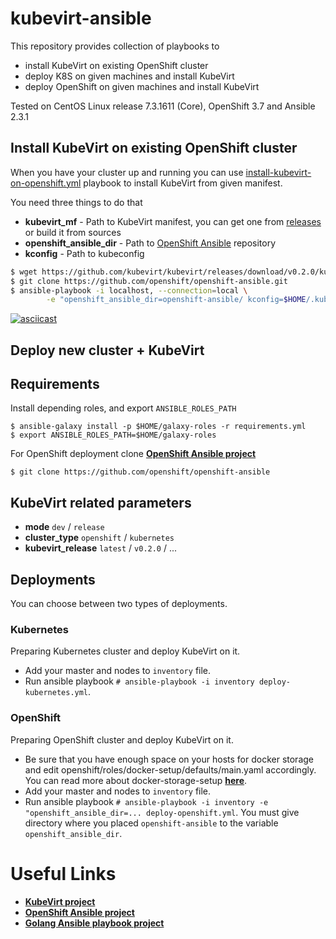 # kubevirt-ansible

This repository provides collection of playbooks to
* install KubeVirt on existing OpenShift cluster
* deploy K8S on given machines and install KubeVirt
* deploy OpenShift on given machines and install KubeVirt

Tested on CentOS Linux release 7.3.1611 (Core), OpenShift 3.7 and Ansible 2.3.1


## Install KubeVirt on existing OpenShift cluster

When you have your cluster up and running you can use
[install-kubevirt-on-openshift.yml](./install-kubevirt-on-openshift.yml)
playbook to install KubeVirt from given manifest.

You need three things to do that
* **kubevirt_mf** - Path to KubeVirt manifest, you can get one from
  [releases](https://github.com/kubevirt/kubevirt/releases) or build it from sources
* **openshift_ansible_dir** - Path to
  [OpenShift Ansible](https://github.com/openshift/openshift-ansible) repository
* **kconfig** - Path to kubeconfig

```bash
$ wget https://github.com/kubevirt/kubevirt/releases/download/v0.2.0/kubevirt.yaml
$ git clone https://github.com/openshift/openshift-ansible.git
$ ansible-playbook -i localhost, --connection=local \
        -e "openshift_ansible_dir=openshift-ansible/ kconfig=$HOME/.kube/config kubevirt_mf=kubevirt.yaml"
```

[![asciicast](https://asciinema.org/a/161148.png)](https://asciinema.org/a/161148)


## Deploy new cluster + KubeVirt


## Requirements
Install depending roles, and export `ANSIBLE_ROLES_PATH`
```
$ ansible-galaxy install -p $HOME/galaxy-roles -r requirements.yml
$ export ANSIBLE_ROLES_PATH=$HOME/galaxy-roles
```
For OpenShift deployment clone [**OpenShift Ansible project**](https://github.com/openshift/openshift-ansible)
```
$ git clone https://github.com/openshift/openshift-ansible
```

## KubeVirt related parameters

* **mode**  `dev` / `release`
* **cluster_type** `openshift` / `kubernetes`
* **kubevirt_release** `latest` / `v0.2.0` / ...

## Deployments

You can choose between two types of deployments.

### Kubernetes
Preparing Kubernetes cluster and deploy KubeVirt on it.
- Add your master and nodes to `inventory` file.
- Run ansible playbook `# ansible-playbook -i inventory deploy-kubernetes.yml`.

### OpenShift
Preparing OpenShift cluster and deploy KubeVirt on it.
- Be sure that you have enough space on your hosts for docker storage and
edit openshift/roles/docker-setup/defaults/main.yaml accordingly.
You can read more about docker-storage-setup [**here**](https://docs.openshift.org/1.5/install_config/install/host_preparation.html#configuring-docker-storage).
- Add your master and nodes to `inventory` file.
- Run ansible playbook `# ansible-playbook -i inventory -e "openshift_ansible_dir=... deploy-openshift.yml`.
You must give directory where you placed `openshift-ansible` to the variable `openshift_ansible_dir`.

# Useful Links
- [**KubeVirt project**](https://github.com/kubevirt/kubevirt)
- [**OpenShift Ansible project**](https://github.com/openshift/openshift-ansible)
- [**Golang Ansible playbook project**](https://github.com/jlund/ansible-go)
